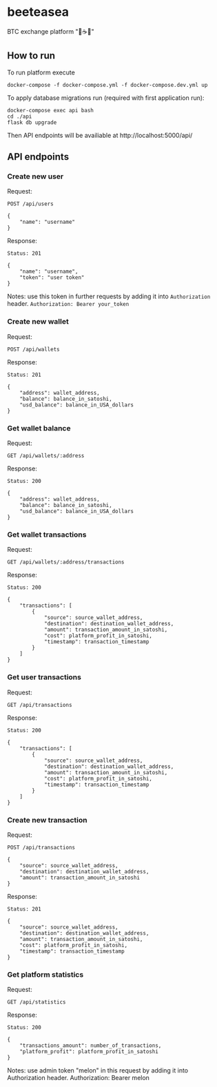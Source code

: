 # beeteasea

BTC exchange platform "🐝☕🌊"


## How to run

To run platform execute
```
docker-compose -f docker-compose.yml -f docker-compose.dev.yml up
```

To apply database migrations run (required with first application run):
```
docker-compose exec api bash
cd ./api
flask db upgrade
```

Then API endpoints will be availiable at http://localhost:5000/api/

## API endpoints

### Create new user
Request:
```
POST /api/users

{
    "name": "username"
}
```

Response:
```
Status: 201

{
    "name": "username",
    "token": "user token"
}
```

Notes: use this token in further requests by adding it into `Authorization` header.
```Authorization: Bearer your_token```


### Create new wallet
Request:
```
POST /api/wallets
```

Response:
```
Status: 201

{
    "address": wallet_address,
    "balance": balance_in_satoshi,
    "usd_balance": balance_in_USA_dollars
}
```

### Get wallet balance
Request:
```
GET /api/wallets/:address
```

Response:
```
Status: 200

{
    "address": wallet_address,
    "balance": balance_in_satoshi,
    "usd_balance": balance_in_USA_dollars
}
```

### Get wallet transactions
Request:
```
GET /api/wallets/:address/transactions
```

Response:
```
Status: 200

{
    "transactions": [
        {
            "source": source_wallet_address,
            "destination": destination_wallet_address,
            "amount": transaction_amount_in_satoshi,
            "cost": platform_profit_in_satoshi,
            "timestamp": transaction_timestamp
        }
    ]
}
```

### Get user transactions
Request:
```
GET /api/transactions
```

Response:
```
Status: 200

{
    "transactions": [
        {
            "source": source_wallet_address,
            "destination": destination_wallet_address,
            "amount": transaction_amount_in_satoshi,
            "cost": platform_profit_in_satoshi,
            "timestamp": transaction_timestamp
        }
    ]
}
```

### Create new transaction
Request:
```
POST /api/transactions

{
    "source": source_wallet_address,
    "destination": destination_wallet_address,
    "amount": transaction_amount_in_satoshi
}
```

Response:
```
Status: 201

{
    "source": source_wallet_address,
    "destination": destination_wallet_address,
    "amount": transaction_amount_in_satoshi,
    "cost": platform_profit_in_satoshi,
    "timestamp": transaction_timestamp
}
```


### Get platform statistics
Request:
```
GET /api/statistics
```

Response:
```
Status: 200

{
    "transactions_amount": number_of_transactions,
    "platform_profit": platform_profit_in_satoshi
}
```

Notes: use admin token "melon" in this request by adding it into Authorization header. Authorization: Bearer melon
